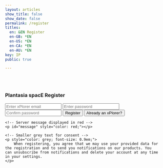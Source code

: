 ```yaml
---
layout: articles
show_title: false
show_date: false
permalink: /register
titles:
  en: &EN Register
  en-GB: *EN
  en-US: *EN
  en-CA: *EN
  en-AU: *EN
key: IP
public: true

---
```


<br><br>

<div class="form-container">
    <h3>Plantasia spacE Register</h3>
    <form id="registerForm" class="contact-form">
        <input type="email" id="email" required placeholder="Enter xPlorer email" />
        <input type="password" id="password" required placeholder="Enter password" />
        <input type="password" id="confirmPassword" required placeholder="Confirm password" />
        <button type="submit">Register</button>
        <button type="button" id="loginAccount" class="btn button--outline-primary button--circle">Already an xPlorer?</button>
    </form>

    <!-- Server message displayed in red -->
    <p id="message" style="color: red;"></p>

    <!-- Smaller grey text for consent -->
    <p style="color: grey; font-size: 0.9em;">
        When registering, you agree that we may use your provided data for the registration and to send you notifications on our products. You can unsubscribe from notifications and delete your account at any time in your settings.
    </p>
</div>

<script>
  document.addEventListener('DOMContentLoaded', function() {
    console.log('DOM fully loaded and parsed');

    const authLink = document.getElementById('auth-link');
    const currentPage = window.location.pathname;

    // Function to handle logout
    async function logoutUser() {
      const token = localStorage.getItem('token');
      if (!token) {
        console.error('No token found for logout.');
        return;
      }

      try {
        const response = await fetch('https://media.maar.world:443/api/auth/logout', {
          method: 'POST',
          headers: {
            'Authorization': `Bearer ${token}`,
            'Content-Type': 'application/json',
          },
        });

        if (!response.ok) {
          throw new Error('Failed to log out');
        }

        // Clear the token and redirect to login
        localStorage.removeItem('token');
        window.location.href = '/login';
      } catch (error) {
        console.error('Logout error:', error);
      }
    }

    // Check if a valid token exists
    function checkAuth() {
      const token = localStorage.getItem('token');
      if (token) {
        console.log('User is logged in, showing logout link');
        return true;
      }
      console.log('No valid token found');
      return false;
    }

    // Update the auth link (login or logout)
    function updateAuthLink() {
      if (authLink) {
        if (checkAuth()) {
          authLink.innerHTML = 'Logout';
          authLink.onclick = function (event) {
            event.preventDefault();
            logoutUser();
          };
        } else {
          authLink.innerHTML = 'Login';
          authLink.href = '/login';
          authLink.onclick = null; // Ensure the onclick handler is cleared
        }
      }
    }

    // Function to prevent infinite redirect loop to the login page
    function checkUserSession() {
      const token = localStorage.getItem('token');
      console.log('Checking token in localStorage:', token);

      // Exclude /register and /login pages from the session check
      if (!token && currentPage !== '/login' && currentPage !== '/register') {
        console.log('No valid session, redirecting to login...');
        window.location.href = '/login';  // Redirect to login if no valid session
      }
    }

    // Initialize the page with session and auth link checks
    checkUserSession();  // Verify user session (but exclude register page)
    updateAuthLink();    // Update auth link on load

    // Handle storage changes (e.g., session updates in other tabs)
    window.addEventListener('storage', function () {
      console.log('Storage event detected, updating auth link');
      updateAuthLink();
    });

    // Handle form submission for registration
    document.getElementById('registerForm').addEventListener('submit', async function(event) {
      event.preventDefault();
      
      const email = document.getElementById('email').value.trim();
      const password = document.getElementById('password').value.trim();
      const confirmPassword = document.getElementById('confirmPassword').value.trim();
      const messageElement = document.getElementById('message');

      // Check if passwords match
      if (password !== confirmPassword) {
        messageElement.innerText = "Passwords do not match!";
        return;
      }

      // Proceed with registration
      try {
        const response = await fetch('https://media.maar.world:443/api/auth/register', {
          method: 'POST',
          headers: {
            'Content-Type': 'application/json',
          },
          body: JSON.stringify({ email, password })
        });

        const data = await response.json();

        if (response.ok) {
          messageElement.innerText = "Registration successful! Please check your email.";
          messageElement.style.color = 'green';
        } else {
          messageElement.innerText = "Registration failed: " + (data.message || 'Unknown error');
          messageElement.style.color = 'red';
        }
      } catch (error) {
        messageElement.innerText = "Registration failed: " + error.message;
        messageElement.style.color = 'red';
      }
    });

    // Redirect to login page when clicking the login button
    document.getElementById('loginAccount').addEventListener('click', function() {
      window.location.href = '/login';
    });
  });

</script>
